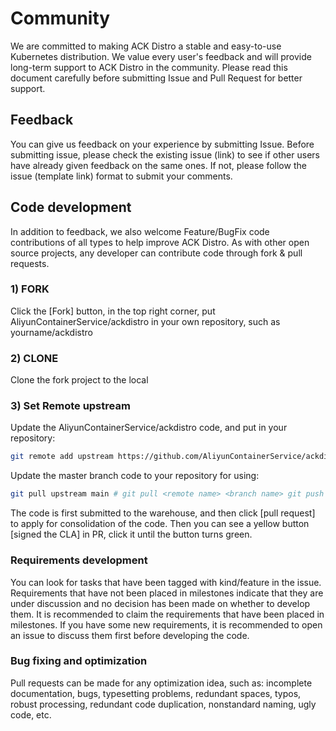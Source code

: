 # Community

We are committed to making ACK Distro a stable and easy-to-use Kubernetes distribution. We value every user's feedback and will provide long-term support to ACK Distro in the community. Please read this document carefully before submitting Issue and Pull Request for better support.

## Feedback

You can give us feedback on your experience by submitting Issue. Before submitting issue, please check the existing issue (link) to see if other users have already given feedback on the same ones. If not, please follow the issue (template link) format to submit your comments.

## Code development

In addition to feedback, we also welcome Feature/BugFix code contributions of all types to help improve ACK Distro. As with other open source projects, any developer can contribute code through fork & pull requests.

### 1) FORK
Click the [Fork] button, in the top right corner, put AliyunContainerService/ackdistro in your own repository, such as yourname/ackdistro

### 2) CLONE
Clone the fork project to the local

### 3) Set Remote upstream
Update the AliyunContainerService/ackdistro code, and put in your repository:

```bash
git remote add upstream https://github.com/AliyunContainerService/ackdistro.git git remote set-url --push upstream no-pushing
```

Update the master branch code to your repository for using:

```bash
git pull upstream main # git pull <remote name> <branch name> git push
```

The code is first submitted to the warehouse, and then click [pull request] to apply for consolidation of the code. Then you can see a yellow button [signed the CLA] in PR, click it until the button turns green.

### Requirements development

You can look for tasks that have been tagged with kind/feature in the issue. Requirements that have not been placed in milestones indicate that they are under discussion and no decision has been made on whether to develop them. It is recommended to claim the requirements that have been placed in milestones. If you have some new requirements, it is recommended to open an issue to discuss them first before developing the code.

### Bug fixing and optimization

Pull requests can be made for any optimization idea, such as: incomplete documentation, bugs, typesetting problems, redundant spaces, typos, robust processing, redundant code duplication, nonstandard naming, ugly code, etc.
